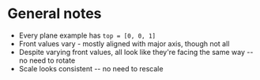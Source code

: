 # General notes
* Every plane example has `top = [0, 0, 1]`
* Front values vary - mostly aligned with major axis, though not all
* Despite varying front values, all look like they're facing the same way -- no need to rotate
* Scale looks consistent -- no need to rescale
